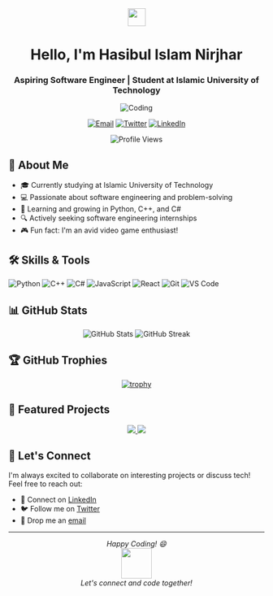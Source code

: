<div align="center">
  <img src="https://raw.githubusercontent.com/MartinHeinz/MartinHeinz/master/wave.gif" height="35">
  <h1>Hello, I'm Hasibul Islam Nirjhar</h1>
  <h3>Aspiring Software Engineer | Student at Islamic University of Technology</h3>
  
  ![Coding](https://media.giphy.com/media/ZVik7pBtu9dNS/giphy.gif)

  [![Email](https://img.shields.io/badge/Email-hasibulislam%40iut--dhaka.edu-blue?style=for-the-badge&logo=gmail&logoColor=white)](mailto:hasibulislam@iut-dhaka.edu)
  [![Twitter](https://img.shields.io/badge/Twitter-NirjharHasib-1DA1F2?style=for-the-badge&logo=twitter&logoColor=white)](https://twitter.com/NirjharHasib)
  [![LinkedIn](https://img.shields.io/badge/LinkedIn-Hasibul%20Islam%20Nirjhar-0077B5?style=for-the-badge&logo=linkedin&logoColor=white)](https://www.linkedin.com/in/hasibul-islam-nirjhar-b50925262/)
  
  ![Profile Views](https://komarev.com/ghpvc/?username=HasibNirjhar07&style=for-the-badge&color=blueviolet)
</div>

## 🚀 About Me

- 🎓 Currently studying at Islamic University of Technology
- 💻 Passionate about software engineering and problem-solving
- 🌱 Learning and growing in Python, C++, and C#
- 🔍 Actively seeking software engineering internships
- 🎮 Fun fact: I'm an avid video game enthusiast!

## 🛠️ Skills & Tools

![Python](https://img.shields.io/badge/Python-3776AB?style=for-the-badge&logo=python&logoColor=white)
![C++](https://img.shields.io/badge/C++-00599C?style=for-the-badge&logo=c%2B%2B&logoColor=white)
![C#](https://img.shields.io/badge/C%23-239120?style=for-the-badge&logo=c-sharp&logoColor=white)
![JavaScript](https://img.shields.io/badge/JavaScript-F7DF1E?style=for-the-badge&logo=javascript&logoColor=black)
![React](https://img.shields.io/badge/React-61DAFB?style=for-the-badge&logo=react&logoColor=black)
![Git](https://img.shields.io/badge/Git-F05032?style=for-the-badge&logo=git&logoColor=white)
![VS Code](https://img.shields.io/badge/VS_Code-007ACC?style=for-the-badge&logo=visual-studio-code&logoColor=white)

## 📊 GitHub Stats

<div align="center">
  <img src="https://github-readme-stats.vercel.app/api?username=HasibNirjhar07&show_icons=true&theme=radical" alt="GitHub Stats" />
  <img src="https://github-readme-streak-stats.herokuapp.com/?user=HasibNirjhar07&theme=radical" alt="GitHub Streak" />
</div>

## 🏆 GitHub Trophies

<div align="center">
  
[![trophy](https://github-profile-trophy.vercel.app/?username=HasibNirjhar07&theme=darkhub&column=7)](https://github.com/ryo-ma/github-profile-trophy)

</div>

## 🌟 Featured Projects

<!-- You can add your top projects here -->
<div align="center">
  <a href="https://github.com/HasibNirjhar07/ProjectName1">
    <img src="https://github-readme-stats.vercel.app/api/pin/?username=HasibNirjhar07&repo=ProjectName1&theme=radical" />
  </a>
  <a href="https://github.com/HasibNirjhar07/ProjectName2">
    <img src="https://github-readme-stats.vercel.app/api/pin/?username=HasibNirjhar07&repo=ProjectName2&theme=radical" />
  </a>
</div>

## 🤝 Let's Connect

I'm always excited to collaborate on interesting projects or discuss tech! Feel free to reach out:

- 💼 Connect on [LinkedIn](https://www.linkedin.com/in/hasibul-islam-nirjhar-b50925262/)
- 🐦 Follow me on [Twitter](https://twitter.com/NirjharHasib)
- 📧 Drop me an [email](mailto:hasibulislam@iut-dhaka.edu)

---

<div align="center">
  <i>Happy Coding! 😄</i>
  <br>
  <img src="https://media.giphy.com/media/LnQjpWaON8nhr21vNW/giphy.gif" width="60">
  <br>
  <i>Let's connect and code together!</i>
</div>
